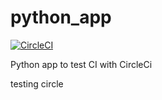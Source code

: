 # python_app
[![CircleCI](https://dl.circleci.com/status-badge/img/circleci/9CE3gPn12ry6pheDkXygjA/nPgCoZ8VXE656TXNsCfMU/tree/main.svg?style=svg)](https://dl.circleci.com/status-badge/redirect/circleci/9CE3gPn12ry6pheDkXygjA/nPgCoZ8VXE656TXNsCfMU/tree/main)

Python app to test CI with CircleCi

testing circle
